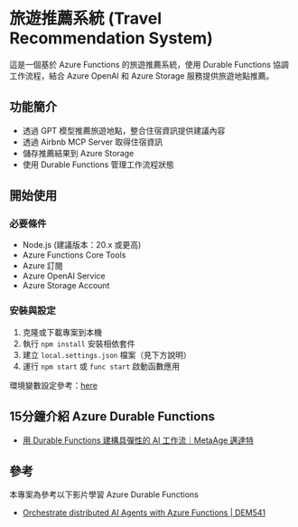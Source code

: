 # 旅遊推薦系統 (Travel Recommendation System)

這是一個基於 Azure Functions 的旅遊推薦系統，使用 Durable Functions 協調工作流程，結合 Azure OpenAI 和 Azure Storage 服務提供旅遊地點推薦。

## 功能簡介

- 透過 GPT 模型推薦旅遊地點，整合住宿資訊提供建議內容
- 透過 Airbnb MCP Server 取得住宿資訊
- 儲存推薦結果到 Azure Storage
- 使用 Durable Functions 管理工作流程狀態

## 開始使用

### 必要條件

- Node.js (建議版本：20.x 或更高)
- Azure Functions Core Tools
- Azure 訂閱
- Azure OpenAI Service
- Azure Storage Account

### 安裝與設定

1. 克隆或下載專案到本機
2. 執行 `npm install` 安裝相依套件
3. 建立 `local.settings.json` 檔案（見下方說明）
4. 運行 `npm start` 或 `func start` 啟動函數應用

環境變數設定參考：[here](https://github.com/tuchin1228/TravelAssistant-AzureDurableFunctions/wiki/Setting-Environment-Variables)


## 15分鐘介紹 Azure Durable Functions
- [用 Durable Functions 建構具彈性的 AI 工作流｜MetaAge 邁達特](https://youtu.be/_GedkQVtCZY?si=lothAgMO1K7Tog4h)

## 參考
本專案為參考以下影片學習 Azure Durable Functions
 - [Orchestrate distributed AI Agents with Azure Functions | DEM541](https://youtu.be/pSBrgsmB-zs?si=M8730XMvtYdlbQ9H)